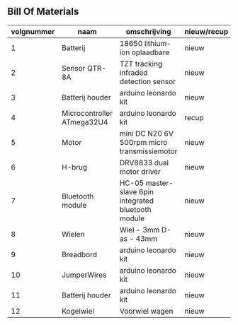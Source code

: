 ## Bill Of Materials
|volgnummer|naam|omschrijving|nieuw/recup|kostprijs/stuk|aantal|subtotaal|
|----------|----|------------|-----------|---------|------|---------|
|         1| Batterij | 18650 lithium-ion oplaadbare  | nieuw |    3,39       |   2x   |    6,78     |
|         2| Sensor QTR-8A  | TZT tracking infraded detection sensor |  nieuw  |    1,24          |  1x    |    1,24     |
|          3|  Batterij houder | arduino leonardo kit   | nieuw |    /       |   1x   |    /     |
|         4| Microcontroller ATmega32U4  | arduino leonardo kit       |  recup  |        5,53      |   1x   |    5,53     |
|         5| Motor   | mini DC N20 6V 500rpm micro transmissiemotor     |  nieuw  |    6,54        |   2x   |   13,08        |
|         6| H-brug   | DRV8833 dual motor driver            |  nieuw  |     3,265         |  3x    |    9,795     |
|         7| Bluetooth module   | HC-05 master-slave 6pin integrated bluetooth module           |  nieuw  |   4,73           |  1x    |    4,73     |
|         8| Wielen | Wiel - 3mm D-as - 43mm  | nieuw |   1,85       |   2x   |    3,7    |
|         9| Breadbord | arduino leonardo kit   | nieuw |    /       |   1x   |    /     |
|         10| JumperWires | arduino leonardo kit   | nieuw |    /       |   16x   |    /     |
|        11| Batterij houder | arduino leonardo kit   | nieuw |    /       |   1x   |    /     |
|        12| Kogelwiel | Voorwiel wagen  | nieuw |    1,62       |   1x   |    1,62     |
